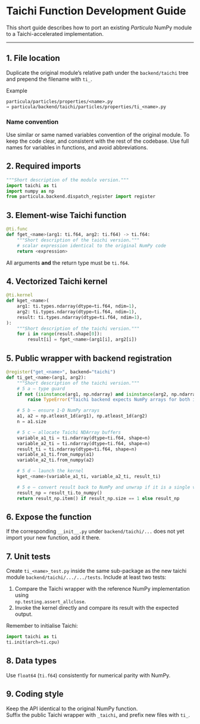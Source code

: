 # Taichi Function Development Guide

This short guide describes how to port an existing *Particula* NumPy module to
a Taichi-accelerated implementation.  

---

## 1.  File location
Duplicate the original module’s relative path under the `backend/taichi` tree and
prepend the filename with `ti_`.

Example  
```
particula/particles/properties/<name>.py
→ particula/backend/taichi/particles/properties/ti_<name>.py
```

### Name convention

Use similar or same named variables convention of the original module.
To keep the code clear, and consistent with the rest of the codebase.
Use full names for variables in functions, and avoid abbreviations.

## 2.  Required imports
```python
"""Short description of the module version."""
import taichi as ti
import numpy as np
from particula.backend.dispatch_register import register
```

## 3.  Element-wise Taichi function
```python
@ti.func
def fget_<name>(arg1: ti.f64, arg2: ti.f64) -> ti.f64:
    """Short description of the taichi version."""
    # scalar expression identical to the original NumPy code
    return <expression>
```
All arguments **and** the return type must be `ti.f64`.

## 4.  Vectorized Taichi kernel
```python
@ti.kernel
def kget_<name>(
    arg1: ti.types.ndarray(dtype=ti.f64, ndim=1),
    arg2: ti.types.ndarray(dtype=ti.f64, ndim=1),
    result: ti.types.ndarray(dtype=ti.f64, ndim=1),
):
    """Short description of the taichi version."""
    for i in range(result.shape[0]):
        result[i] = fget_<name>(arg1[i], arg2[i])
```

## 5.  Public wrapper with backend registration
```python
@register("get_<name>", backend="taichi")
def ti_get_<name>(arg1, arg2):
    """Short description of the taichi version."""
    # 5 a – type guard
    if not (isinstance(arg1, np.ndarray) and isinstance(arg2, np.ndarray)):
        raise TypeError("Taichi backend expects NumPy arrays for both inputs.")

    # 5 b – ensure 1-D NumPy arrays
    a1, a2 = np.atleast_1d(arg1), np.atleast_1d(arg2)
    n = a1.size

    # 5 c – allocate Taichi NDArray buffers
    variable_a1_ti = ti.ndarray(dtype=ti.f64, shape=n)
    variable_a2_ti = ti.ndarray(dtype=ti.f64, shape=n)
    result_ti = ti.ndarray(dtype=ti.f64, shape=n)
    variable_a1_ti.from_numpy(a1)
    variable_a2_ti.from_numpy(a2)

    # 5 d – launch the kernel
    kget_<name>(variable_a1_ti, variable_a2_ti, result_ti)

    # 5 e – convert result back to NumPy and unwrap if it is a single value
    result_np = result_ti.to_numpy()
    return result_np.item() if result_np.size == 1 else result_np
```

## 6.  Expose the function
If the corresponding `__init__.py` under `backend/taichi/...` does not yet
import your new function, add it there.

## 7.  Unit tests
Create `ti_<name>_test.py` inside the same sub-package as the new taichi module `backend/taichi/.../.../tests`. Include at least two tests:

1. Compare the Taichi wrapper with the reference NumPy implementation using  
   `np.testing.assert_allclose`.
2. Invoke the kernel directly and compare its result with the expected output.

Remember to initialise Taichi:
```python
import taichi as ti
ti.init(arch=ti.cpu)
```

## 8.  Data types
Use `float64` (`ti.f64`) consistently for numerical parity with NumPy.

## 9.  Coding style
Keep the API identical to the original NumPy function.  
Suffix the public Taichi wrapper with `_taichi`, and prefix new files with
`ti_`.

